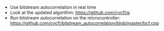 - Use bitstream autocorrelation in real time
- Look at the updated algorithm: https://github.com/cycfi/q
- Run bitstream autocorrelation on the microcontroller: https://github.com/cycfi/bitstream_autocorrelation/blob/master/bcf.cpp
